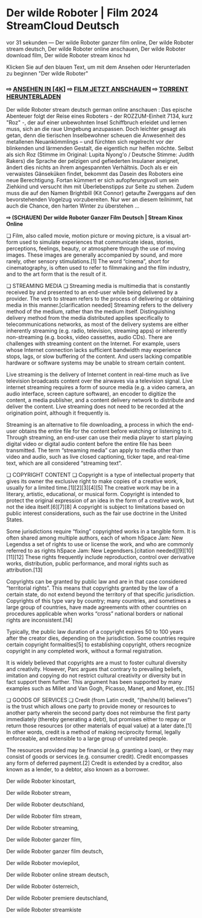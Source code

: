 # Der wilde Roboter | Film 2024 StreamCloud Deutsch
vor 31 sekunden — Der wilde Roboter ganzer film online, Der wilde Roboter stream deutsch, Der wilde Roboter online anschauen, Der wilde Roboter download film, Der wilde Roboter stream kinox hd

Klicken Sie auf den blauen Text, um mit dem Ansehen oder Herunterladen zu beginnen "Der wilde Roboter"

### ⇨ [ANSEHEN IN [4K]](https://t.co/iJe5NJnIfu) ⇨ [FILM JETZT ANSCHAUEN](https://t.co/iJe5NJnIfu) ⇨ [TORRENT HERUNTERLADEN](https://t.co/iJe5NJnIfu)

Der wilde Roboter stream deutsch german online anschauen : Das epische Abenteuer folgt der Reise eines Roboters - der ROZZUM-Einheit 7134, kurz "Roz" -, der auf einer unbewohnten Insel Schiffbruch erleidet und lernen muss, sich an die raue Umgebung anzupassen. Doch leichter gesagt als getan, denn die tierischen Inselbewohner scheuen die Anwesenheit des metallenen Neuankömmlings – und fürchten sich regelrecht vor der blinkenden und lärmenden Gestalt, die eigentlich nur helfen möchte. Selbst als sich Roz (Stimme im Original: Lupita Nyong'o / Deutsche Stimme: Judith Rakers) die Sprache der pelzigen und gefiederten Insulaner aneignet, ändert dies nichts an ihrem angespannten Verhältnis. Doch als er ein verwaistes Gänseküken findet, bekommt das Dasein des Roboters eine neue Berechtigung. Fortan kümmert er sich aufopferungsvoll um sein Ziehkind und versucht ihm mit Überlebenstipps zur Seite zu stehen. Zudem muss die auf den Namen Brightbill (Kit Connor) getaufte Zwerggans auf den bevorstehenden Vogelzug vorzubereiten. Nur wer an diesem teilnimmt, hat auch die Chance, den harten Winter zu überstehen ...

**⇨ (SCHAUEN) Der wilde Roboter Ganzer Film Deutsch | Stream Kinox Online**

❏ Film, also called movie, motion picture or moving picture, is a visual art-form used to simulate experiences that communicate ideas, stories, perceptions, feelings, beauty, or atmosphere through the use of moving images. These images are generally accompanied by sound, and more rarely, other sensory stimulations.[1] The word “cinema”, short for cinematography, is often used to refer to filmmaking and the film industry, and to the art form that is the result of it.

❏ STREAMING MEDIA ❏
Streaming media is multimedia that is constantly received by and presented to an end-user while being delivered by a provider. The verb to stream refers to the process of delivering or obtaining media in this manner.[clarification needed] Streaming refers to the delivery method of the medium, rather than the medium itself. Distinguishing delivery method from the media distributed applies specifically to telecommunications networks, as most of the delivery systems are either inherently streaming (e.g. radio, television, streaming apps) or inherently non-streaming (e.g. books, video cassettes, audio CDs). There are challenges with streaming content on the Internet. For example, users whose Internet connection lacks sufficient bandwidth may experience stops, lags, or slow buffering of the content. And users lacking compatible hardware or software systems may be unable to stream certain content.

Live streaming is the delivery of Internet content in real-time much as live television broadcasts content over the airwaves via a television signal. Live internet streaming requires a form of source media (e.g. a video camera, an audio interface, screen capture software), an encoder to digitize the content, a media publisher, and a content delivery network to distribute and deliver the content. Live streaming does not need to be recorded at the origination point, although it frequently is.

Streaming is an alternative to file downloading, a process in which the end-user obtains the entire file for the content before watching or listening to it. Through streaming, an end-user can use their media player to start playing digital video or digital audio content before the entire file has been transmitted. The term “streaming media” can apply to media other than video and audio, such as live closed captioning, ticker tape, and real-time text, which are all considered “streaming text”.

❏ COPYRIGHT CONTENT ❏
Copyright is a type of intellectual property that gives its owner the exclusive right to make copies of a creative work, usually for a limited time.[1][2][3][4][5] The creative work may be in a literary, artistic, educational, or musical form. Copyright is intended to protect the original expression of an idea in the form of a creative work, but not the idea itself.[6][7][8] A copyright is subject to limitations based on public interest considerations, such as the fair use doctrine in the United States.

Some jurisdictions require “fixing” copyrighted works in a tangible form. It is often shared among multiple authors, each of whom hSpace Jam: New Legendss a set of rights to use or license the work, and who are commonly referred to as rights hSpace Jam: New Legendsers.[citation needed][9][10][11][12] These rights frequently include reproduction, control over derivative works, distribution, public performance, and moral rights such as attribution.[13]

Copyrights can be granted by public law and are in that case considered “territorial rights”. This means that copyrights granted by the law of a certain state, do not extend beyond the territory of that specific jurisdiction. Copyrights of this type vary by country; many countries, and sometimes a large group of countries, have made agreements with other countries on procedures applicable when works “cross” national borders or national rights are inconsistent.[14]

Typically, the public law duration of a copyright expires 50 to 100 years after the creator dies, depending on the jurisdiction. Some countries require certain copyright formalities[5] to establishing copyright, others recognize copyright in any completed work, without a formal registration.

It is widely believed that copyrights are a must to foster cultural diversity and creativity. However, Parc argues that contrary to prevailing beliefs, imitation and copying do not restrict cultural creativity or diversity but in fact support them further. This argument has been supported by many examples such as Millet and Van Gogh, Picasso, Manet, and Monet, etc.[15]

❏ GOODS OF SERVICES ❏
Credit (from Latin credit, “(he/she/it) believes”) is the trust which allows one party to provide money or resources to another party wherein the second party does not reimburse the first party immediately (thereby generating a debt), but promises either to repay or return those resources (or other materials of equal value) at a later date.[1] In other words, credit is a method of making reciprocity formal, legally enforceable, and extensible to a large group of unrelated people.

The resources provided may be financial (e.g. granting a loan), or they may consist of goods or services (e.g. consumer credit). Credit encompasses any form of deferred payment.[2] Credit is extended by a creditor, also known as a lender, to a debtor, also known as a borrower.

Der wilde Roboter kinostart, 

Der wilde Roboter stream, 

Der wilde Roboter deutschland, 

Der wilde Roboter film stream, 

Der wilde Roboter streaming, 

Der wilde Roboter ganzer film, 

Der wilde Roboter ganzer film deutsch, 

Der wilde Roboter moviepilot, 

Der wilde Roboter online stream deutsch, 

Der wilde Roboter österreich, 

Der wilde Roboter premiere deutschland, 

Der wilde Roboter streamkiste

